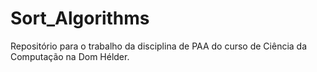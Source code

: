 # Sort_Algorithms
Repositório para o trabalho da disciplina de PAA do curso de Ciência da Computação na Dom Hélder.
